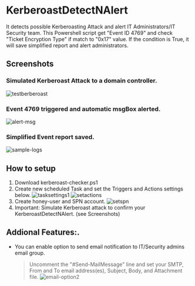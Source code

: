 # KerberoastDetectNAlert
It detects possible Kerberoasting Attack and alert IT Administrators/IT Security team. This Powershell script get "Event ID 4769" and check "Ticket Encryption Type" if match to "0x17" value. If the condition is True, it will save simplified report and alert administrators. 


## Screenshots
### Simulated Kerberoast Attack to a domain controller.
![testberberoast](https://user-images.githubusercontent.com/32608046/214414763-93b674d3-f67b-4be6-83d2-aa525d64f4be.png)

### Event 4769 triggered and automatic msgBox alerted.
![alert-msg](https://user-images.githubusercontent.com/32608046/214415183-4e086f11-79b5-40cb-8cd4-39413b7ad5d8.png)

### Simplified Event report saved.
![sample-logs](https://user-images.githubusercontent.com/32608046/214415537-ae2a34a7-42d9-40af-8908-9a807c04be33.png)


## How to setup
1. Download kerberoast-checker.ps1 
2. Create new scheduled Task and set the Triggers and Actions settings below.
    ![tasksettings1](https://user-images.githubusercontent.com/32608046/214419128-7ebc1ecc-f05d-4870-86ec-5ec0f4d97ade.png)
    ![setactions](https://user-images.githubusercontent.com/32608046/214432199-ae491b34-a09f-456f-9677-3548e0676f7c.png)
4. Create honey-user and SPN account.
    ![setspn](https://user-images.githubusercontent.com/32608046/214421728-033adb29-1a40-45cf-9118-1648d28b37e6.png)
4. Important: Simulate Kerberoast attack to confirm your KerberoastDetectNAlert. (see Screenshots)

## Addional Features:.
- You can enable option to send email notification to IT/Security admins email group.
  > Uncomment the "#Send-MailMessage" line and set your SMTP, From and To email address(es), Subject, Body, and Attachment file.
  ![email-option2](https://user-images.githubusercontent.com/32608046/214428377-f4cbf4d2-7471-40bb-947d-1cf0e9e46258.png)
